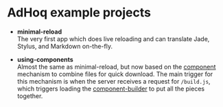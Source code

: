 # AdHoq example projects

* **minimal-reload**  
  The very first app which does live reloading and can translate Jade, Stylus,
  and Markdown on-the-fly.
  
* **using-components**  
  Almost the same as minimal-reload, but now based on the [component][1]
  mechanism to combine files for quick download. The main trigger for this
  mechanism is when the server receives a request   for `/build.js`, which
  triggers loading the [component-builder][2] to put all the pieces together.
  
  [1]: https://github.com/component/component#readme
  [2]: https://github.com/component/builder.js#readme

